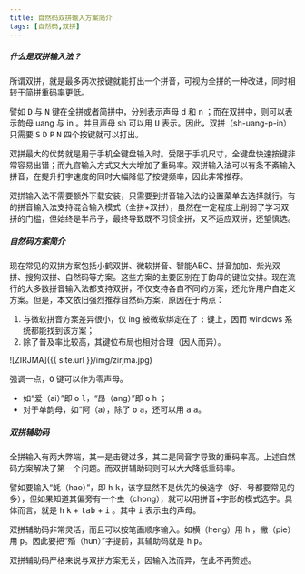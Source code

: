 ```yaml
---
title: 自然码双拼输入方案简介
tags: [自然码,双拼]
---
```


##### 什么是双拼输入法？

所谓双拼，就是最多两次按键就能打出一个拼音，可视为全拼的一种改进，同时相较于简拼重码率更低。

譬如 <kbd>D</kbd> 与 <kbd>N</kbd> 键在全拼或者简拼中，分别表示声母 d 和 n ；而在双拼中，则可以表示韵母 uang 与 in 。并且声母 sh 可以用 <kbd>U</kbd> 表示。因此，双拼（sh-uang-p-in）只需要 <kbd>S</kbd> <kbd>D</kbd> <kbd>P</kbd> <kbd>N</kbd> 四个按键就可以打出。

双拼最大的优势就是用于手机全键盘输入时。受限于手机尺寸，全键盘快速按键非常容易出错；而九宫输入方式又大大增加了重码率。双拼输入法可以有条不紊输入拼音，在提升打字速度的同时大幅降低了按键频率，因此非常推荐。

双拼输入法不需要额外下载安装，只需要到拼音输入法的设置菜单去选择就行。有的拼音输入法支持混合输入模式（全拼+双拼），虽然在一定程度上削弱了学习双拼的门槛，但始终是半吊子，最终导致既不习惯全拼，又不适应双拼，还望慎选。

##### 自然码方案简介

现在常见的双拼方案包括小鹤双拼、微软拼音、智能ABC、拼音加加、紫光双拼、搜狗双拼、自然码等方案。这些方案的主要区别在于韵母的键位安排。现在流行的大多数拼音输入法都支持双拼，不仅支持各自不同的方案，还允许用户自定义方案。但是，本文依旧强烈推荐自然码方案，原因在于两点：

1. 与微软拼音方案差异很小，仅 ing 被微软绑定在了 <kbd>;</kbd> 键上，因而 windows 系统都能找到该方案；
2. 除了普及率比较高，其键位布局也相对合理（因人而异）。

![ZIRJMA]({{ site.url }}/img/zirjma.jpg)

强调一点，<kbd>O</kbd> 键可以作为零声母。

- 如“爱（ai）”即 <kbd>o</kbd> <kbd>l</kbd>，“昂（ang）”即 <kbd>o</kbd> <kbd>h</kbd> ；
- 对于单韵母，如“阿（a），除了 <kbd>o</kbd> <kbd>a</kbd>，还可以用 <kbd>a</kbd> <kbd>a</kbd>。

##### 双拼辅助码

全拼输入有两大弊端，其一是击键过多，其二是同音字导致的重码率高。上述自然码方案解决了第一个问题。而双拼辅助码则可以大大降低重码率。

譬如要输入“蚝（hao）”，即 <kbd>h</kbd> <kbd>k</kbd>，该字显然不是优先的候选字（好、号都要常见的多），但如果知道其偏旁有一个虫（chong），就可以用拼音+字形的模式选字。具体而言，就是 <kbd>h</kbd> <kbd>k</kbd> + <kbd>tab</kbd> + <kbd>i</kbd> 。其中 <kbd>i</kbd> 表示虫的声母。

双拼辅助码非常灵活，而且可以按笔画顺序输入。如横（heng）用 <kbd>h</kbd> ，撇（pie）用 <kbd>p</kbd>。因此要把“殙（hun）”字提前，其辅助码就是 <kbd>h</kbd> <kbd>p</kbd>。

双拼辅助码严格来说与双拼方案无关，因输入法而异，在此不再赘述。